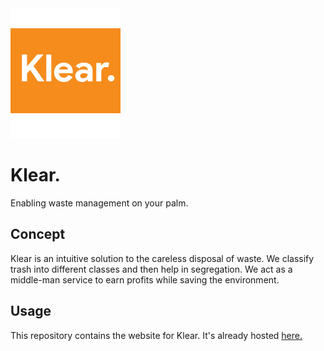 <img src="images/klear.png">

# Klear.
Enabling waste management on your palm.

## Concept
Klear is an intuitive solution to the careless disposal of waste. We classify trash into different classes and then help in segregation.
We act as a middle-man service to earn profits while saving the environment.

## Usage
This repository contains the website for Klear. It's already hosted <a href="syncx.github.io/klear">here.</a>

